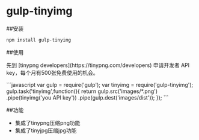 # gulp-tinyimg

##安装

```bash
npm install gulp-tinyimg
```


##使用
<p>
先到 [tinypng developers](https://tinypng.com/developers) 申请开发者 API key，每个月有500张免费使用的机会。
</p>
```javascript
var gulp = require('gulp');
var tinyimg = require('gulp-tinyimg');
gulp.task('tinyimg',function(){
    return gulp.src('images/*.png')
        .pipe(tinyimg('you API key'))
        .pipe(gulp.dest('images/dist'));
});
```


##功能
* 集成了tinypng压缩png功能
* 集成了tinyjpg压缩jpg功能
